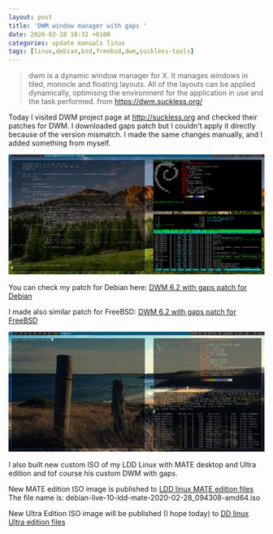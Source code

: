 ```yaml
---
layout: post
title: 'DWM window manager with gaps '
date: 2020-02-28 10:32 +0100
categories: update manuals linux
tags: [linux,debian,bsd,freebsd,dwm,suckless-tools]
---
```


> dwm is a dynamic window manager for X. It manages windows in tiled, monocle and floating layouts. All of the layouts can be applied dynamically, optimising the environment for the application in use and the task performed. 
> from https://dwm.suckless.org/

Today I visited DWM project page at http://suckless.org and checked their patches for DWM. I downloaded gaps patch but I couldn't apply it directly because of the version mismatch. I made the same changes manually, and I added something from myself. 

![dwm-gaps-debian](/assets/images/dwm-gaps-2020-02-28-083029_1920x899_scrot.png)

You can check my patch for Debian here: [DWM 6.2 with gaps patch for Debian](https://gitlab.com/jacekkowalczyk82/my-debian/-/blob/master/suckless.org/dwm-gaps/0001-DWM-gaps-and-Windows-Mod-Key.patch)

I made also similar patch for FreeBSD: 
[DWM 6.2 with gaps patch for FreeBSD](https://gitlab.com/jacekkowalczyk82/freebsd/-/blob/master/customizations/dwm/0001-FreeBSD-DWM-with-GAPS-and-Win-Mod-Key.patch)

![fDWM-with_gaps-at-freeBSD](/assets/images/dwm-gaps-bsd-2020-02-28-092248_1920x899_scrot.png)

I also built new custom ISO of my LDD Linux with MATE desktop and Ultra edition and tof course his custom DWM with gaps. 

New MATE edition ISO image is published to [LDD linux MATE edition files](https://sourceforge.net/projects/my-debian/files/live-buster-dwm-openbox-i3-mate/)
The file name is: debian-live-10-ldd-mate-2020-02-28_094308-amd64.iso

New Ultra Edition ISO image will be published (I hope today) to  [DD linux Ultra edition files](https://sourceforge.net/projects/my-debian/files/live-buster-dwm-ultra/)


